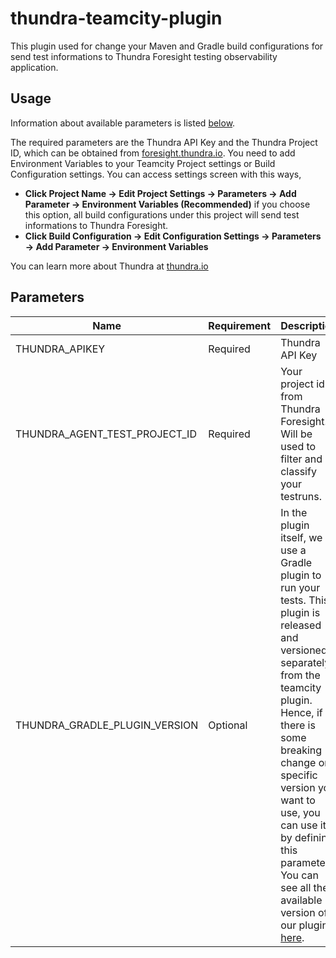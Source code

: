 # thundra-teamcity-plugin
This plugin used for change your Maven and Gradle build configurations for send test informations to Thundra Foresight testing observability application.
## Usage

Information about available parameters is listed [below](#parameters). 

The required parameters are the Thundra API Key and the Thundra Project ID, which can be obtained from [foresight.thundra.io](https://foresight.thundra.io/). 
You need to add Environment Variables to your Teamcity Project settings or Build Configuration settings. You can access settings screen with this ways,
- **Click Project Name -> Edit Project Settings -> Parameters -> Add Parameter -> Environment Variables (Recommended)** if you choose this option, all build configurations under this project will send test informations to Thundra Foresight.
- **Click Build Configuration -> Edit Configuration Settings -> Parameters -> Add Parameter -> Environment Variables**

You can learn more about Thundra at [thundra.io](https://thundra.io)

## Parameters

| Name                  | Requirement       | Description
| ---                   | ---               | ---
| THUNDRA_APIKEY                | Required          | Thundra API Key
| THUNDRA_AGENT_TEST_PROJECT_ID            | Required          | Your project id from Thundra Foresight. Will be used to filter and classify your testruns.
| THUNDRA_GRADLE_PLUGIN_VERSION        | Optional          | In the plugin itself, we use a Gradle plugin to run your tests. This plugin is released and versioned separately from the teamcity plugin. Hence, if there is some breaking change or specific version you want to use, you can use it by defining this parameter. You can see all the available version of our plugin [here](https://search.maven.org/artifact/io.thundra.plugin/thundra-agent-gradle-test-instrumentation).

